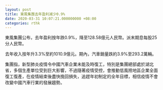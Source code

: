 ```yaml
---
layout: post
title: 東風集團去年盈利減少0.9%
date: 2020-03-31 10:07:21.000000000 +08:00
categories: rthk
---
```


東風集團公布，去年盈利按年跌0.9%，降至128.58億元人民幣。派末期息每股25分人民幣。

去年收入按年升3.3%至約1010.9億元。期內，汽車銷量跌約3.9%至293.2萬輛。

集團指，新型肺炎疫情令中國汽車企業未能及時復工，特別是集團總部處於湖北省，多個生產單位受到巨大影響，不過隨著疫情受控，會推動低風險地區企業全面復工復產，在疫情結束後盡快挽回損失，追趕年初制定的全年目標，相信疫情不會改變中國汽車行業的發展趨勢。
